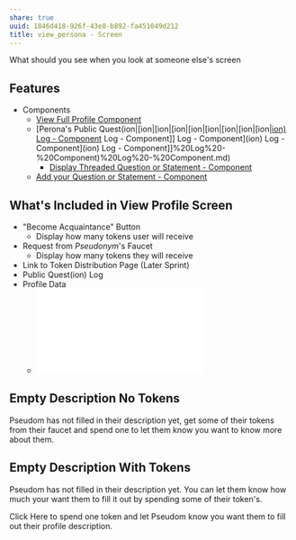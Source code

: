 ```yaml
---
share: true
uuid: 1846d418-926f-43e8-b892-fa451049d212
title: view_persona - Screen
---
```

What should you see when you look at someone else's screen

## Features

* Components
	* [View Full Profile Component](/dentropydaemon-wiki/Projects/Quest(ion)%20Engine/Components/View%20Full%20Profile%20Component.md)
	* [Perona's Public Quest(ion|[ion|[ion|[ion|[ion|[ion|[ion|[ion|[ion|[ion) Log - Component](/ion) Log - Component]] Log - Component](ion) Log - Component](ion) Log - Component]]%20Log%20-%20Component)%20Log%20-%20Component.md)
		* [Display Threaded Question or Statement - Component](/dentropydaemon-wiki/Projects/Quest(ion)%20Engine/Components/Display%20Threaded%20Question%20or%20Statement%20-%20Component.md)
	* [Add your Question or Statement - Component](/dentropydaemon-wiki/Projects/Quest(ion)%20Engine/Components/Add%20your%20Question%20or%20Statement%20-%20Component.md)

## What's Included in View Profile Screen

* "Become Acquaintance" Button
	* Display how many tokens user will receive
* Request from *Pseudonym*'s Faucet
	* Display how many tokens they will receive
* Link to Token Distribution Page (Later Sprint)
* Public Quest(ion) Log
* Profile Data
	* ![View Full Profile Component](/dentropydaemon-wiki/Projects/Quest(ion)%20Engine/Components/View%20Full%20Profile%20Component.md)
## Empty Description No Tokens

Pseudom has not filled in their description yet, get some of their tokens from their faucet and spend one to let them know you want to know more about them.

## Empty Description With Tokens

Pseudom has not filled in their description yet. You can let them know how much your want them to fill it out by spending some of their token's.

Click Here to spend one token and let Pseudom know you want them to fill out their profile description.
